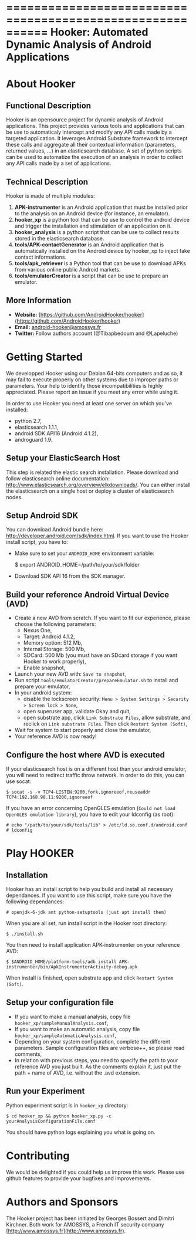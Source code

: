 ==========================================================
Hooker: Automated Dynamic Analysis of Android Applications
==========================================================

About Hooker
============

Functional Description
----------------------

Hooker is an opensource project for dynamic analysis of Android applications. This project provides various tools and applications that can be use to automaticaly intercept and modify any API calls made by a targeted application.
It leverages Android Substrate framework to intercept these calls and aggregate all their contextual information (parameters, returned values, ...) in an elasticsearch database.
A set of python scripts can be used to automatize the execution of an analysis in order to collect any API calls made by a set of applications.

Technical Description
---------------------

Hooker is made of multiple modules:

1. **APK-instrumenter** is an Android application that must be installed prior to the analysis on an Android device (for instance, an emulator).
2. **hooker_xp** is a python tool that can be use to control the android device and trigger the installation and stimulation of an application on it.
3. **hooker_analysis** is a python script that can be use to collect results stored in the elasticsearch database.
4. **tools/APK-contactGenerator** is an Android application that is automatically installed on the Android device by hooker_xp to inject fake contact informations.
5. **tools/apk_retriever** is a Python tool that can be use to download APKs from various online public Android markets.
6. **tools/emulatorCreator** is a script that can be use to prepare an emulator.

More Information
----------------

* **Website:** [https://github.com/AndroidHooker/hooker](https://github.com/AndroidHooker/hooker)
* **Email:** [android-hooker@amossys.fr](android-hooker@amossys.fr)
* **Twitter:** Follow authors account (@Tibapbedoum and @Lapeluche)

Getting Started
===============

We developped Hooker using our Debian 64-bits computers and as so, it may fail to execute properly on other systems due to improper paths or parameters. Your help to identify those incompatibilities is highly appreciated. Please report an issue if you meet any error while using it.

In order to use Hooker you need at least one server on which you've installed:
* python 2.7,
* elasticsearch 1.1.1,
* android SDK API16 (Android 4.1.2),
* androguard 1.9.

Setup your ElasticSearch Host
-----------------------------

This step is related the elastic search installation. Please download and follow elasticsearch online documentation: http://www.elasticsearch.org/overview/elkdownloads/. You can either install the elasticsearch on a single host or deploy a cluster of elasticsearch nodes.

Setup Android SDK
-----------------

You can download Android bundle here: http://developer.android.com/sdk/index.html. If you want to use the Hooker install script, you have to:
* Make sure to set your `ANDROID_HOME` environment variable:

    $ export ANDROID_HOME=/path/to/your/sdk/folder

* Download SDK API 16 from the SDK manager.

Build your reference Android Virtual Device (AVD)
-------------------------------------------------

* Create a new AVD from scratch. If you want to fit our experience, please choose the following parameters:
    * Nexus One,
    * Target: Android 4.1.2,
    * Memory option: 512 Mb,
    * Internal Storage: 500 Mb,
    * SDCard: 500 Mb (you must have an SDcard storage if you want Hooker to work properly),
    * Enable snapshot,
* Launch your new AVD with: `Save to snapshot`,
* Run script `tools/emulatorCreator/prepareEmulator.sh` to install and prepare your emulator,
* In your android system:
    * disable the lockscreen security: `Menu > System Settings > Security > Screen lock > None`,
    * open superuser app, validate Okay and quit,
    * open substrate app, click `Link Substrate Files`, allow substrate, and reclick on `Link substrate Files`. Then click `Restart System (Soft)`,
* Wait for system to start properly and close the emulator,
* Your reference AVD is now ready!

Configure the host where AVD is executed
----------------------------------------

If your elasticsearch host is on a different host than your android emulator, you will need to redirect traffic throw network. In order to do this, you can use socat:
    
    $ socat -s -v TCP4-LISTEN:9200,fork,ignoreeof,reuseaddr TCP4:192.168.98.11:9200,ignoreeof

If you have an error concerning OpenGLES emulation (`Could not load OpenGLES emulation library`), you have to edit your ldconfig (as root):
    
    # echo "/path/to/your/sdk/tools/lib" > /etc/ld.so.conf.d/android.conf
    # ldconfig

Play HOOKER
============

Installation
-------------

Hooker has an install script to help you build and install all necessary dependances.
If you want to use this script, make sure you have the following dependances:

    # openjdk-6-jdk ant python-setuptools (just apt install them)

When you are all set, run install script in the Hooker root directory:

    $ ./install.sh

You then need to install application APK-instrumenter on your reference AVD:

    $ $ANDROID_HOME/platform-tools/adb install APK-instrumenter/bin/ApkInstrumenterActivity-debug.apk
    
When install is finished, open substrate app and click `Restart System (Soft)`.

Setup your configuration file
-----------------------------

* If you want to make a manual analysis, copy file `hooker_xp/sampleManualAnalysis.conf`,
* If you want to make an automatic analysis, copy file `hooker_xp/sampleAutomaticAnalysis.conf`,
* Depending on your system configuration, complete the different parameters. Sample configuration files are verbose++, so please read comments,
* In relation with previous steps, you need to specify the path to your reference AVD you just built. As the comments explain it, just put the path + name of AVD, i.e. without the .avd extension.

Run your Experiment
-------------------

Python experiment script is in `hooker_xp` directory:

    $ cd hooker_xp && python hooker_xp.py -c yourAnalysisConfigurationFile.conf 

You should have python logs explaining you what is going on.

Contributing
============

We would be delighted if you could help us improve this work.
Please use github features to provide your bugfixes and improvements.

Authors and Sponsors
====================

The Hooker project has been initiated by Georges Bossert and Dimitri Kirchner.
Both work for AMOSSYS, a French IT security company [http://www.amossys.fr](http://www.amossys.fr).
